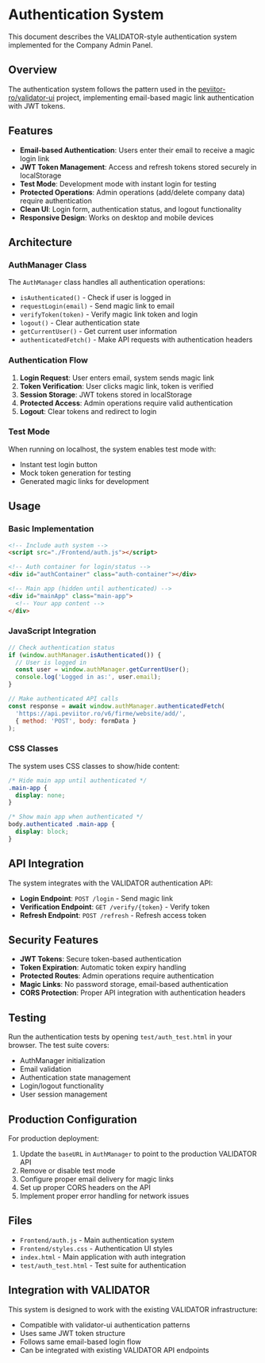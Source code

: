 # Authentication System

This document describes the VALIDATOR-style authentication system implemented for the Company Admin Panel.

## Overview

The authentication system follows the pattern used in the [peviitor-ro/validator-ui](https://github.com/peviitor-ro/validator-ui) project, implementing email-based magic link authentication with JWT tokens.

## Features

- **Email-based Authentication**: Users enter their email to receive a magic login link
- **JWT Token Management**: Access and refresh tokens stored securely in localStorage
- **Test Mode**: Development mode with instant login for testing
- **Protected Operations**: Admin operations (add/delete company data) require authentication
- **Clean UI**: Login form, authentication status, and logout functionality
- **Responsive Design**: Works on desktop and mobile devices

## Architecture

### AuthManager Class

The `AuthManager` class handles all authentication operations:

- `isAuthenticated()` - Check if user is logged in
- `requestLogin(email)` - Send magic link to email
- `verifyToken(token)` - Verify magic link token and login
- `logout()` - Clear authentication state
- `getCurrentUser()` - Get current user information
- `authenticatedFetch()` - Make API requests with authentication headers

### Authentication Flow

1. **Login Request**: User enters email, system sends magic link
2. **Token Verification**: User clicks magic link, token is verified
3. **Session Storage**: JWT tokens stored in localStorage
4. **Protected Access**: Admin operations require valid authentication
5. **Logout**: Clear tokens and redirect to login

### Test Mode

When running on localhost, the system enables test mode with:
- Instant test login button
- Mock token generation for testing
- Generated magic links for development

## Usage

### Basic Implementation

```html
<!-- Include auth system -->
<script src="./Frontend/auth.js"></script>

<!-- Auth container for login/status -->
<div id="authContainer" class="auth-container"></div>

<!-- Main app (hidden until authenticated) -->
<div id="mainApp" class="main-app">
  <!-- Your app content -->
</div>
```

### JavaScript Integration

```javascript
// Check authentication status
if (window.authManager.isAuthenticated()) {
  // User is logged in
  const user = window.authManager.getCurrentUser();
  console.log('Logged in as:', user.email);
}

// Make authenticated API calls
const response = await window.authManager.authenticatedFetch(
  'https://api.peviitor.ro/v6/firme/website/add/',
  { method: 'POST', body: formData }
);
```

### CSS Classes

The system uses CSS classes to show/hide content:

```css
/* Hide main app until authenticated */
.main-app {
  display: none;
}

/* Show main app when authenticated */
body.authenticated .main-app {
  display: block;
}
```

## API Integration

The system integrates with the VALIDATOR authentication API:

- **Login Endpoint**: `POST /login` - Send magic link
- **Verification Endpoint**: `GET /verify/{token}` - Verify token
- **Refresh Endpoint**: `POST /refresh` - Refresh access token

## Security Features

- **JWT Tokens**: Secure token-based authentication
- **Token Expiration**: Automatic token expiry handling
- **Protected Routes**: Admin operations require authentication
- **Magic Links**: No password storage, email-based authentication
- **CORS Protection**: Proper API integration with authentication headers

## Testing

Run the authentication tests by opening `test/auth_test.html` in your browser. The test suite covers:

- AuthManager initialization
- Email validation
- Authentication state management
- Login/logout functionality
- User session management

## Production Configuration

For production deployment:

1. Update the `baseURL` in `AuthManager` to point to the production VALIDATOR API
2. Remove or disable test mode
3. Configure proper email delivery for magic links
4. Set up proper CORS headers on the API
5. Implement proper error handling for network issues

## Files

- `Frontend/auth.js` - Main authentication system
- `Frontend/styles.css` - Authentication UI styles
- `index.html` - Main application with auth integration
- `test/auth_test.html` - Test suite for authentication

## Integration with VALIDATOR

This system is designed to work with the existing VALIDATOR infrastructure:

- Compatible with validator-ui authentication patterns
- Uses same JWT token structure
- Follows same email-based login flow
- Can be integrated with existing VALIDATOR API endpoints